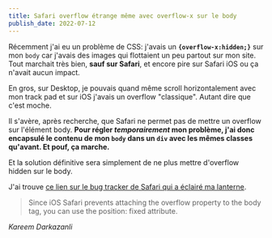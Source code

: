 ```yaml
---
title: Safari overflow étrange même avec overflow-x sur le body
publish_date: 2022-07-12
---
```


Récemment j'ai eu un problème de CSS: j'avais un **`{overflow-x:hidden;}`** sur mon `body` car j'avais des images qui flottaient un peu partout sur mon site. Tout marchait très bien, **sauf sur Safari**, et encore pire sur Safari iOS ou ça n'avait aucun impact.

En gros, sur Desktop, je pouvais quand même scroll horizontalement avec mon track pad et sur iOS j'avais un overflow "classique". Autant dire que c'est moche.

Il s'avère, après recherche, que Safari ne permet pas de mettre un overflow sur l'élément body. **Pour régler _temporairement_ mon problème, j'ai donc encapsulé le contenu de mon `body` dans un `div` avec les mêmes classes qu'avant. Et pouf, ça marche.**

Et la solution définitive sera simplement de ne plus mettre d'overflow hidden sur le body.

J'ai trouve [ce lien sur le bug tracker de Safari qui a éclairé ma lanterne](https://bugs.webkit.org/show_bug.cgi?id=153852).

> Since iOS Safari prevents attaching the overflow property to the body tag, you can use the position: fixed attribute.

_Kareem Darkazanli_
